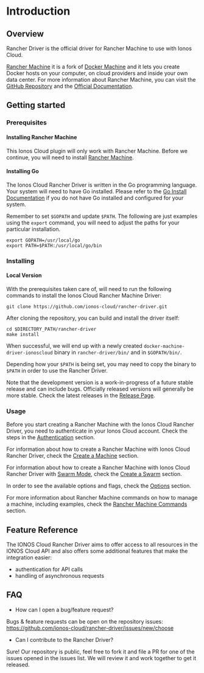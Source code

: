 # Introduction

## Overview

Rancher Driver is the official driver for Rancher Machine to use with Ionos Cloud. 

[Rancher Machine](https://github.com/rancher/machine) it is a fork of [Docker Machine](https://github.com/docker/machine) and it lets you create Docker hosts on your computer, on cloud providers and inside your own data center. 
For more information about Rancher Machine, you can visit the [GitHub Repository](https://github.com/rancher/machine) and the [Official Documentation](https://rancher.com/).
                                                                 
## Getting started

### Prerequisites
 
#### Installing Rancher Machine

This Ionos Cloud plugin will only work with Rancher Machine. Before we continue, you will need to install [Rancher Machine](https://github.com/rancher/machine/releases/).

#### Installing Go

The Ionos Cloud Rancher Driver is written in the Go programming language. Your system will need to have Go installed. Please refer to the [Go Install Documentation](https://golang.org/doc/install) if you do not have Go installed and configured for your system.

Remember to set `$GOPATH` and update `$PATH`. The following are just examples using the `export` command, you will need to adjust the paths for your particular installation.

```
export GOPATH=/usr/local/go
export PATH=$PATH:/usr/local/go/bin
```

### Installing

#### Local Version 

With the prerequisites taken care of, will need to run the following commands to install the Ionos Cloud Rancher Machine Driver:

```
git clone https://github.com/ionos-cloud/rancher-driver.git
```

After cloning the repository, you can build and install the driver itself:

```
cd $DIRECTORY_PATH/rancher-driver
make install
```

When successful, we will end up with a newly created `docker-machine-driver-ionoscloud` binary in `rancher-driver/bin/` and in `$GOPATH/bin/`. 

Depending how your `$PATH` is being set, you may need to copy the binary to `$PATH` in order to use the Rancher Driver. 

Note that the development version is a work-in-progress of a future stable release and can include bugs. Officially released versions will generally be more stable. Check the latest releases in the [Release Page](https://github.com/ionos-cloud/rancher-driver/releases).

### Usage

Before you start creating a Rancher Machine with the Ionos Cloud Rancher Driver, you need to authenticate in your Ionos Cloud account. Check the steps in the [Authentication](./usage/authentication.md) section.

For information about how to create a Rancher Machine with Ionos Cloud Rancher Driver, check the [Create a Machine](./usage/create-machine.md) section.

For information about how to create a Rancher Machine with Ionos Cloud Rancher Driver with [Swarm Mode](https://docs.docker.com/engine/swarm/), check the [Create a Swarm](./usage/create-swarm.md) section.

In order to see the available options and flags, check the [Options](./usage/options.md) section.

For more information about Rancher Machine commands on how to manage a machine, including examples, check the [Rancher Machine Commands](./usage/rancher-commands.md) section. 

## Feature Reference 

The IONOS Cloud Rancher Driver aims to offer access to all resources in the IONOS Cloud API and also offers some additional features that make the integration easier: 
- authentication for API calls
- handling of asynchronous requests 

## FAQ
- How can I open a bug/feature request?

Bugs & feature requests can be open on the repository issues: https://github.com/ionos-cloud/rancher-driver/issues/new/choose

- Can I contribute to the Rancher Driver?

Sure! Our repository is public, feel free to fork it and file a PR for one of the issues opened in the issues list. We will review it and work together to get it released.
